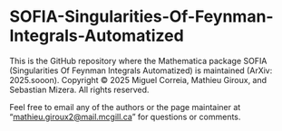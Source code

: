 # SOFIA-Singularities-Of-Feynman-Integrals-Automatized
This is the GitHub repository where the Mathematica package SOFIA (Singularities Of Feynman Integrals Automatized) is maintained (ArXiv: 2025.sooon). Copyright © 2025 Miguel Correia, Mathieu Giroux, and Sebastian Mizera. All rights reserved.

Feel free to email any of the authors or the page maintainer at “mathieu.giroux2@mail.mcgill.ca” for questions or comments.
